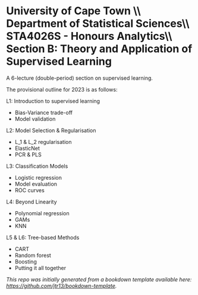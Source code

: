 <h1>University of Cape Town \\
Department of Statistical Sciences\\
STA4026S - Honours Analytics\\
Section B: Theory and Application of Supervised Learning</h1>


A 6-lecture (double-period) section on supervised learning. 

The provisional outline for 2023 is as follows:

L1: Introduction to supervised learning
- Bias-Variance trade-off
- Model validation

L2: Model Selection & Regularisation
- L_1 & L_2 regularisation
- ElasticNet
- PCR & PLS

L3: Classification Models
- Logistic regression
- Model evaluation
- ROC curves

L4: Beyond Linearity
- Polynomial regression
- GAMs
- KNN

L5 & L6: Tree-based Methods
- CART
- Random forest
- Boosting
- Putting it all together



*This repo was initially generated from a bookdown template available here: https://github.com/jtr13/bookdown-template.*

